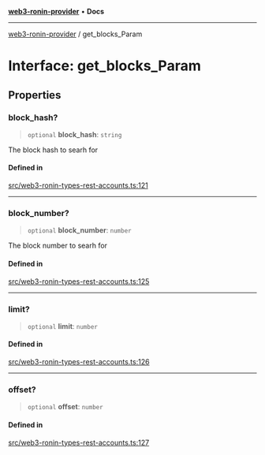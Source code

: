 [**web3-ronin-provider**](../README.md) • **Docs**

***

[web3-ronin-provider](../globals.md) / get\_blocks\_Param

# Interface: get\_blocks\_Param

## Properties

### block\_hash?

> `optional` **block\_hash**: `string`

The block hash to searh for

#### Defined in

[src/web3-ronin-types-rest-accounts.ts:121](https://github.com/chuacw/web3-ronin-provider/blob/e9318161fb5ce839bfa5a7cd824e9be03b129c7e/src/web3-ronin-types-rest-accounts.ts#L121)

***

### block\_number?

> `optional` **block\_number**: `number`

The block number to searh for

#### Defined in

[src/web3-ronin-types-rest-accounts.ts:125](https://github.com/chuacw/web3-ronin-provider/blob/e9318161fb5ce839bfa5a7cd824e9be03b129c7e/src/web3-ronin-types-rest-accounts.ts#L125)

***

### limit?

> `optional` **limit**: `number`

#### Defined in

[src/web3-ronin-types-rest-accounts.ts:126](https://github.com/chuacw/web3-ronin-provider/blob/e9318161fb5ce839bfa5a7cd824e9be03b129c7e/src/web3-ronin-types-rest-accounts.ts#L126)

***

### offset?

> `optional` **offset**: `number`

#### Defined in

[src/web3-ronin-types-rest-accounts.ts:127](https://github.com/chuacw/web3-ronin-provider/blob/e9318161fb5ce839bfa5a7cd824e9be03b129c7e/src/web3-ronin-types-rest-accounts.ts#L127)
